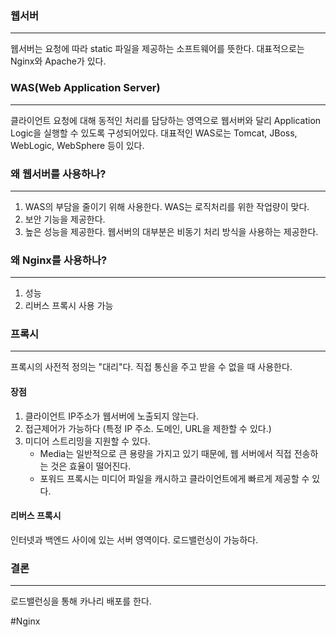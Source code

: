 ### 웹서버
---
웹서버는 요청에 따라 static 파일을 제공하는 소프트웨어를 뜻한다. 대표적으로는 Nginx와 Apache가 있다.

### WAS(Web Application Server)
---
클라이언트 요청에 대해 동적인 처리를 담당하는 영역으로 웹서버와 달리 Application Logic을 실행할 수 있도록 구성되어있다. 
대표적인 WAS로는 Tomcat, JBoss, WebLogic, WebSphere 등이 있다.

### 왜 웹서버를 사용하나?
---
 1. WAS의 부담을 줄이기 위해 사용한다. WAS는 로직처리를 위한 작업량이 맞다.
 2. 보안 기능을 제공한다.
 3. 높은 성능을 제공한다. 웹서버의 대부분은 비동기 처리 방식을 사용하는 제공한다.

### 왜 Nginx를 사용하나?
---
1. 성능
2. 리버스 프록시 사용 가능

### 프록시
---
프록시의 사전적 정의는 "대리"다. 직접 통신을 주고 받을 수 없을 때 사용한다.

#### 장점
1. 클라이언트 IP주소가 웹서버에 노출되지 않는다.
2. 접근제어가 가능하다 (특정 IP 주소. 도메인, URL을 제한할 수 있다.)
3. 미디어 스트리밍을 지원할 수 있다.
	- Media는 일반적으로 큰 용량을 가지고 있기 때문에, 웹 서버에서 직접 전송하는 것은 효율이 떨어진다.
	- 포워드 프록시는 미디어 파일을 캐시하고 클라이언트에게 빠르게 제공할 수 있다.

#### 리버스 프록시
인터넷과 백엔드 사이에 있는 서버 영역이다.
로드밸런싱이 가능하다.

### 결론
---
로드밸런싱을 통해 카나리 배포를 한다.

#Nginx